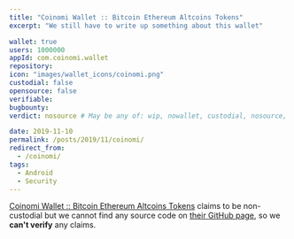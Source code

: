 ```yaml
---
title: "Coinomi Wallet :: Bitcoin Ethereum Altcoins Tokens"
excerpt: "We still have to write up something about this wallet"

wallet: true
users: 1000000
appId: com.coinomi.wallet
repository:
icon: "images/wallet_icons/coinomi.png"
custodial: false
opensource: false
verifiable:
bugbounty:
verdict: nosource # May be any of: wip, nowallet, custodial, nosource, nonverifiable, verifiable, bounty, cert1, cert2, cert3

date: 2019-11-10
permalink: /posts/2019/11/coinomi/
redirect_from:
  - /coinomi/
tags:
  - Android
  - Security
---
```



[Coinomi Wallet :: Bitcoin Ethereum Altcoins Tokens](https://play.google.com/store/apps/details?id=com.coinomi.wallet)
claims to be non-custodial but we cannot find any source code on
[their GitHub page](https://github.com/coinomi/), so we **can't verify** any
claims.
